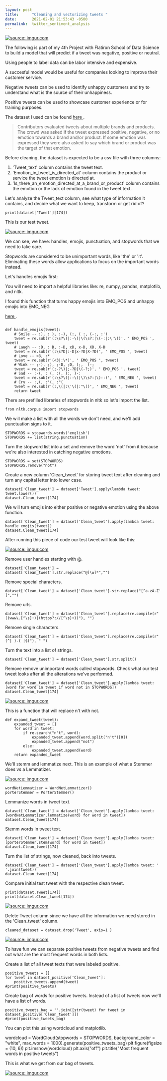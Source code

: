 ```yaml
---
layout: post
title:      "Cleaning and vectorizing tweets "
date:       2021-02-01 21:53:43 -0500
permalink:  twitter_sentiment_analysis
---
```



<a href="https://imgur.com/0FZrIy7"><img src="https://i.imgur.com/0FZrIy7.png" title="source: imgur.com" /></a>

The following is part of my 4th Project with Flatiron School of Data Science to build a model that will predict if a tweet was negative, positive or neutral.

Using people to label data can be labor intensive and expensive.

A succesful model would be useful for companies looking to improve their customer service.

Negative tweets can be used to identify unhappy customers and try to understand what is the source of their unhappiness. 

Positive tweets can be used to showcase customer experience or for training purposes.

The dataset I used can be found  <a href="https://data.world/crowdflower/brands-and-product-emotions">here </a>.

> Contributors evaluated tweets about multiple brands and products. The crowd was asked if the tweet expressed positive, negative, or no emotion towards a brand and/or product. If some emotion was expressed they were also asked to say which brand or product was the target of that emotion. 

Before cleaning, the dataset is expected to be a csv file with three columns:
1. 	'Tweet_text' column contains the tweet text.
2. 	'Emotion_in_tweet_is_directed_at' column contains the product or service the tweet emotion is directed at.
3. 	'Is_there_an_emotion_directed_at_a_brand_or_product' column contains the emotion or the lack of emotion found in the tweet text.

Let's analyze the Tweet_text column, see what type of information it contains,  and decide what we want to keep, transform or get rid of?
	
`print(dataset['Tweet'][174])`

This is our test tweet. 

<a href="https://imgur.com/4uqxFbE"><img src="https://i.imgur.com/4uqxFbE.png" title="source: imgur.com" /></a>

We can see, we have: handles, emojis, punctuation, and stopwords that we need to take care.

Stopwords are considered to be unimportant words, like 'the' or 'it'. Eliminating these words allow applications to focus on the important words instead.

Let's handles emojis first:

You will need to import a helpful libraries like: re, numpy, pandas, matplotlib, and nltk.

I found this function that turns happy emojis into EMO_POS and unhappy emojis into EMO_NEG 

<a href="https://github.com/abdulfatir/twitter-sentiment-analysis/blob/master/code/preprocess.py">here </a>.

```

def handle_emojis(tweet):
    # Smile -- :), : ), :-), (:, ( :, (-:, :')
    tweet = re.sub(r'(:\s?\)|:-\)|\(\s?:|\(-:|:\'\))', ' EMO_POS ', tweet)
    # Laugh -- :D, : D, :-D, xD, x-D, XD, X-D
    tweet = re.sub(r'(:\s?D|:-D|x-?D|X-?D)', ' EMO_POS ', tweet)
    # Love -- <3, :*
    tweet = re.sub(r'(<3|:\*)', ' EMO_POS ', tweet)
    # Wink -- ;-), ;), ;-D, ;D, (;,  (-;
    tweet = re.sub(r'(;-?\)|;-?D|\(-?;)', ' EMO_POS ', tweet)
    # Sad -- :-(, : (, :(, ):, )-:
    tweet = re.sub(r'(:\s?\(|:-\(|\)\s?:|\)-:)', ' EMO_NEG ', tweet)
    # Cry -- :,(, :'(, :"(
    tweet = re.sub(r'(:,\(|:\'\(|:"\()', ' EMO_NEG ', tweet)
    return tweet
```


There are prefilled libraries of stopwords in nltk so let's import the list.


```
from nltk.corpus import stopwords
```

We will make a list with all the words we don't need, and we'll add punctuation signs to it.

```
STOPWORDS = stopwords.words('english')
STOPWORDS += list(string.punctuation) 
```


Turn the stopword list into a set and remove the word 'not' from it because we're also interested in catching negative emotions.

```
STOPWORDS = set(STOPWORDS)
STOPWORDS.remove("not")
```


Create a new column 'Clean_tweet' for storing tweet text after cleaning and turn any capital letter into lower case.

```
dataset['Clean_tweet'] = dataset['Tweet'].apply(lambda tweet: tweet.lower())
dataset.Clean_tweet[174]
```


We will turn emojis into either positive or negative emotion using the above function. 


```
dataset['Clean_tweet'] = dataset['Clean_tweet'].apply(lambda tweet: handle_emojis(tweet))
dataset.Clean_tweet[174] 
```

After running this piece of code our test tweet will look like this:

<a href="https://imgur.com/vdl4fUZ"><img src="https://i.imgur.com/vdl4fUZ.png" title="source: imgur.com" /></a>

Remove user handles starting with @.

```
dataset['Clean_tweet'] = dataset['Clean_tweet'].str.replace("@[\w]*","")
```

Remove special characters.

```
dataset['Clean_tweet'] = dataset['Clean_tweet'].str.replace("[^a-zA-Z' ]","")
```

Remove urls.

```
dataset['Clean_tweet'] = dataset['Clean_tweet'].replace(re.compile(r"((www\.[^\s]+)|(https?://[^\s]+))"), "")
```

Remove single characters.

```
dataset['Clean_tweet'] = dataset['Clean_tweet'].replace(re.compile(r"(^| ).( |$)"), " ")
```

Turn the text into a list of strings.

```
dataset['Clean_tweet'] = dataset['Clean_tweet'].str.split()
```
 
Remove remove unimportant words called stopwords. Check what our test tweet looks  after all the alterations we've performed.

```
dataset['Clean_tweet'] = dataset['Clean_tweet'].apply(lambda tweet: [word for word in tweet if word not in STOPWORDS])
dataset.Clean_tweet[174] 
```

<a href="https://imgur.com/ZrJtUhH"><img src="https://i.imgur.com/ZrJtUhH.png" title="source: imgur.com" /></a>

This is a function that will replace n't with not.

```
def expand_tweet(tweet):
    expanded_tweet = []
    for word in tweet:
        if re.search("n't", word):
            expanded_tweet.append(word.split("n't")[0])
            expanded_tweet.append("not")
        else:
            expanded_tweet.append(word)
    return expanded_tweet
```

We'll stemm and lemmatize next.
This is an example of what a Stemmer does vs a Lemmatizer.

<a href="https://imgur.com/lvNdvts"><img src="https://i.imgur.com/lvNdvts.png" title="source: imgur.com" /></a>

```
wordNetLemmatizer = WordNetLemmatizer()
porterStemmer = PorterStemmer()
```

Lemmanize words in tweet text.

```
dataset['Clean_tweet'] = dataset['Clean_tweet'].apply(lambda tweet: [wordNetLemmatizer.lemmatize(word) for word in tweet])
dataset.Clean_tweet[174]
```

Stemm words in tweet text.

```
dataset['Clean_tweet'] = dataset['Clean_tweet'].apply(lambda tweet: [porterStemmer.stem(word) for word in tweet])
dataset.Clean_tweet[174]
```

Turn the list of strings, now cleaned, back into tweets.

```
dataset['Clean_tweet'] = dataset['Clean_tweet'].apply(lambda tweet: ' '.join(tweet))
dataset.Clean_tweet[174]
```

Compare initial test tweet with the respective clean tweet.

```
print(dataset.Tweet[174])
print(dataset.Clean_tweet[174])
```

<a href="https://imgur.com/DZT3iIq"><img src="https://i.imgur.com/DZT3iIq.png" title="source: imgur.com" /></a>

Delete Tweet column since we have all the information we need stored in the 'Clean_tweet' column.

`cleaned_dataset = dataset.drop('Tweet', axis=1 )`

<a href="https://imgur.com/CeKYwHt"><img src="https://i.imgur.com/CeKYwHt.png" title="source: imgur.com" /></a>

To have fun we can separate positive tweets from negative tweets and find out what are  the most frequent words in both lists.

Create a list of all tweet texts that were labeled positive.

```
positive_tweets = []
for tweet in dataset_positive['Clean_tweet']:
    positive_tweets.append(tweet)
#print(positive_tweets)
```

Create bag of words for positive tweets. 
Instead of a list of tweets now we'll have a list of words.

```
positive_tweets_bag = ''.join([str(tweet) for tweet in dataset_positive['Clean_tweet']])
#print(positive_tweets_bag)
```

You can plot this using wordcloud and matplotlib.

wordcloud = WordCloud(stopwords = STOPWORDS, background_color = "white", max_words = 1000).generate(positive_tweets_bag)
plt.figure(figsize = (10, 6))
plt.imshow(wordcloud)
plt.axis("off")
plt.title("Most frequent words in positive tweets")

This is what we get from our bag of tweets.

<a href="https://imgur.com/BuPaXi9"><img src="https://i.imgur.com/BuPaXi9.png" title="source: imgur.com" /></a>




	












	 


